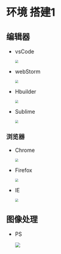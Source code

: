 # 环境             搭建1

## 编辑器

- vsCode

  <img src="https://tva1.sinaimg.cn/large/007S8ZIlgy1gfeffa5o6nj3058044dfq.jpg" style="zoom:50%;" />

- webStorm

  <img src="https://tva1.sinaimg.cn/large/007S8ZIlgy1gfefjwdavqj305d05c0sm.jpg" style="zoom:50%;" />

- Hbuilder

  <img src="https://tva1.sinaimg.cn/large/007S8ZIlgy1gfefiwb7poj304604jjrg.jpg" style="zoom:50%;" />

- Sublime

  <img src="https://tva1.sinaimg.cn/large/007S8ZIlgy1gfefkq0g27j304o04omx0.jpg" style="zoom:50%;" />

### 浏览器

- Chrome

  <img src="https://tva1.sinaimg.cn/large/007S8ZIlgy1gfefm32t6xj305a04u0ss.jpg" style="zoom:50%;" />

- Firefox

  <img src="https://tva1.sinaimg.cn/large/007S8ZIlgy1gfefn5gdw9j3056053dfw.jpg" style="zoom:50%;" />

- IE

  <img src="https://tva1.sinaimg.cn/large/007S8ZIlgy1gfefoqlqkcj304p04ddfw.jpg" style="zoom:50%;" />

## 图像处理

- PS

  <img src="https://tva1.sinaimg.cn/large/007S8ZIlgy1gfefzbwenoj303g038wed.jpg" style="zoom:80%; " />